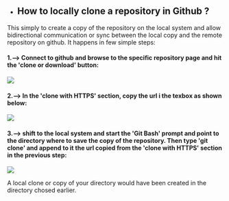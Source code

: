 
- ## **How to locally clone a repository in Github ?**
This simply to create a copy of the repository on the local system and allow bidirectional communication or sync between the local copy and the remote repository on github. It happens in few simple steps:

#### 1.--> Connect to github and browse to the specific repository page and hit the 'clone or download' button:







![]({{site.baseurl}}/images/cloning_1_.PNG)








#### 2.--> In the 'clone with HTTPS' section, copy the url i the texbox as shown below:







![]({{site.baseurl}}/images/cloning_2_.PNG)







#### 3.--> shift to the local system and start the '**Git Bash**' prompt and point to the directory where to save the copy of the repository. Then type '**git clone**' and append to it the url copied from the 'clone with HTTPS' section in the previous step:


![]({{site.baseurl}}/images/cloning_3_.PNG)



A local clone or copy of your directory would have been created in the directory chosed earlier.























